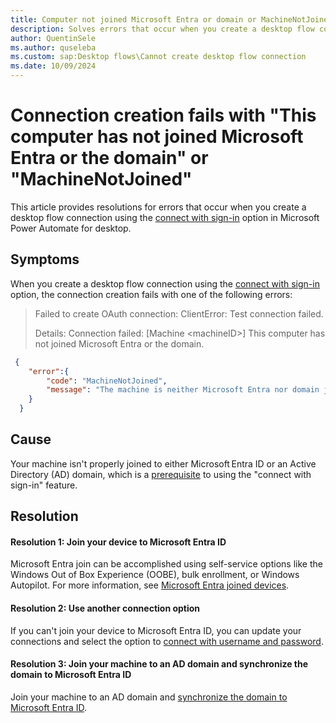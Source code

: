 ```yaml
---
title: Computer not joined Microsoft Entra or domain or MachineNotJoined
description: Solves errors that occur when you create a desktop flow connection using the connect with sign-in option in Microsoft Power Automate for desktop.
author: QuentinSele
ms.author: quseleba
ms.custom: sap:Desktop flows\Cannot create desktop flow connection
ms.date: 10/09/2024
---
```

# Connection creation fails with "This computer has not joined Microsoft Entra or the domain" or "MachineNotJoined"

This article provides resolutions for errors that occur when you create a desktop flow connection using the [connect with sign-in](/power-automate/desktop-flows/desktop-flow-connections#connect-with-sign-in-for-attended-runs) option in Microsoft Power Automate for desktop.

## Symptoms

When you create a desktop flow connection using the [connect with sign-in](/power-automate/desktop-flows/desktop-flow-connections#connect-with-sign-in-for-attended-runs) option, the connection creation fails with one of the following errors:

> Failed to create OAuth connection: ClientError: Test connection failed.
> 
> Details: Connection failed: [Machine \<machineID>] This computer has not joined Microsoft Entra or the domain.


```json
 {
    "error":{
        "code": "MachineNotJoined",
        "message": "The machine is neither Microsoft Entra nor domain joined."  
    }    
  }
```

## Cause

Your machine isn't properly joined to either Microsoft Entra ID or an Active Directory (AD) domain, which is a [prerequisite](/power-automate/desktop-flows/desktop-flow-connections#prerequisites) to using the "connect with sign-in" feature.

## Resolution

#### Resolution 1: Join your device to Microsoft Entra ID

Microsoft Entra join can be accomplished using self-service options like the Windows Out of Box Experience (OOBE), bulk enrollment, or Windows Autopilot. For more information, see [Microsoft Entra joined devices](/entra/identity/devices/concept-directory-join).

#### Resolution 2: Use another connection option

If you can't join your device to Microsoft Entra ID, you can update your connections and select the option to [connect with username and password](/power-automate/desktop-flows/desktop-flow-connections#connect-with-username-and-password).

#### Resolution 3: Join your machine to an AD domain and synchronize the domain to Microsoft Entra ID

Join your machine to an AD domain and [synchronize the domain to Microsoft Entra ID](/entra/identity/hybrid/cloud-sync/how-to-configure#configure-provisioning).

